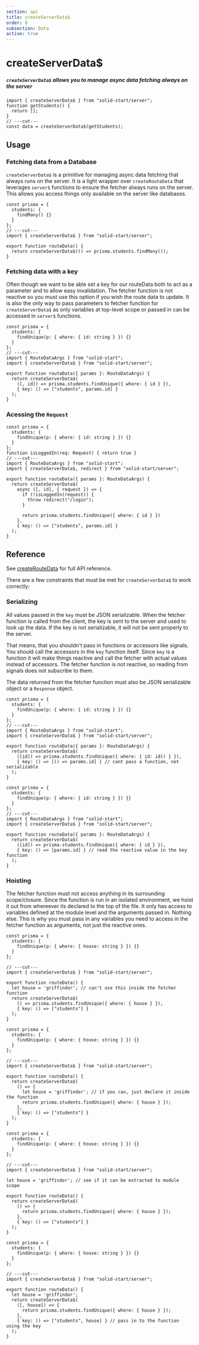 ```yaml
---
section: api
title: createServerData$
order: 8
subsection: Data
active: true
---
```


# createServerData$

##### `createServerData$` allows you to manage async data fetching always on the server

<div class="text-lg">

```tsx twoslash
import { createServerData$ } from "solid-start/server";
function getStudents() {
  return [];
}
// ---cut---
const data = createServerData$(getStudents);
```

</div>

<table-of-contents></table-of-contents>

## Usage

### Fetching data from a Database

`createServerData$` is a primitive for managing async data fetching that always runs on the server. It is a light wrapper over `createRouteData` that leverages `server$` functions to ensure the fetcher always runs on the server. This allows you access things only available on the server like databases.

```tsx twoslash
const prisma = {
  students: {
    findMany() {}
  }
};
// ---cut---
import { createServerData$ } from "solid-start/server";

export function routeData() {
  return createServerData$(() => prisma.students.findMany());
}
```

### Fetching data with a key

Often though we want to be able set a key for our routeData both to act as a parameter and to allow easy invalidation. The fetcher function is not reactive so you must use this option if you wish the route data to update. It is also the only way to pass parameters to fetcher function for `createServerData$` as only variables at top-level scope or passed in can be accessed in `server$` functions.

```tsx twoslash
const prisma = {
  students: {
    findUnique(p: { where: { id: string } }) {}
  }
};
// ---cut---
import { RouteDataArgs } from "solid-start";
import { createServerData$ } from "solid-start/server";

export function routeData({ params }: RouteDataArgs) {
  return createServerData$(
    ([, id]) => prisma.students.findUnique({ where: { id } }),
    { key: () => ["students", params.id] }
  );
}
```

### Acessing the `Request`

```tsx twoslash {7}
const prisma = {
  students: {
    findUnique(p: { where: { id: string } }) {}
  }
};
function isLoggedIn(req: Request) { return true }
// ---cut---
import { RouteDataArgs } from "solid-start";
import { createServerData$, redirect } from "solid-start/server";

export function routeData({ params }: RouteDataArgs) {
  return createServerData$(
    async ([, id], { request }) => {
      if (!isLoggedIn(request)) {
        throw redirect("/login");
      }

      return prisma.students.findUnique({ where: { id } })
    },
    { key: () => ["students", params.id] }
  );
}
```

## Reference

See [createRouteData](./createRouteData) for full API reference.

There are a few constraints that must be met for `createServerData$` to work correctly:

### Serializing 
All values passed in the `key` must be JSON serializable. When the fetcher function is called from the client, the key is sent to the server and used to look up the data. If the key is not serializable, it will not be sent properly to the server. 

That means, that you shouldn't pass in functions or accessors like signals. You should call the accessors in the `key` function itself. Since `key` is a function it will make things reactive and call the fetcher with actual values instead of accessors. The fetcher function is not reactive, so reading from signals does not subscribe to them.

The data returned from the fetcher function must also be JSON serializable object or a `Response` object.

```tsx twoslash {7} bad
const prisma = {
  students: {
    findUnique(p: { where: { id: string } }) {}
  }
};
// ---cut---
import { RouteDataArgs } from "solid-start";
import { createServerData$ } from "solid-start/server";

export function routeData({ params }: RouteDataArgs) {
  return createServerData$(
    ([id]) => prisma.students.findUnique({ where: { id: id() } }),
    { key: () => [() => params.id] } // cant pass a function, not serializable
  );
}

```

```tsx twoslash {7} good
const prisma = {
  students: {
    findUnique(p: { where: { id: string } }) {}
  }
};
// ---cut---
import { RouteDataArgs } from "solid-start";
import { createServerData$ } from "solid-start/server";

export function routeData({ params }: RouteDataArgs) {
  return createServerData$(
    ([id]) => prisma.students.findUnique({ where: { id } }),
    { key: () => [params.id] } // read the reactive value in the key function
  );
}

```

### Hoisting 

The fetcher function must not access anything in its surrounding scope/closure. Since the function is run in an isolated environment, we hoist it out from whereever its declared to the top of the file. It only has access to variables defined at the module level and the arguments passed in. Nothing else. This is why you must pass in any variables you need to access in the fetcher function as arguments, not just the reactive ones.


```tsx twoslash {4,6} bad
const prisma = {
  students: {
    findUnique(p: { where: { house: string } }) {}
  }
};

// ---cut---
import { createServerData$ } from "solid-start/server";

export function routeData() {
  let house = 'griffindor'; // can't use this inside the fetcher function
  return createServerData$(
    () => prisma.students.findUnique({ where: { house } }),
    { key: () => ["students"] }
  );
}
```

```tsx twoslash {6} good
const prisma = {
  students: {
    findUnique(p: { where: { house: string } }) {}
  }
};

// ---cut---
import { createServerData$ } from "solid-start/server";

export function routeData() {
  return createServerData$(
    () => {
      let house = 'griffindor'; // if you can, just declare it inside the function
      return prisma.students.findUnique({ where: { house } });
    },
    { key: () => ["students"] }
  );
}
```

```tsx twoslash {3} good
const prisma = {
  students: {
    findUnique(p: { where: { house: string } }) {}
  }
};

// ---cut---
import { createServerData$ } from "solid-start/server";

let house = 'griffindor'; // see if it can be extracted to module scope

export function routeData() {
  return createServerData$(
    () => {
      return prisma.students.findUnique({ where: { house } });
    },
    { key: () => ["students"] }
  );
}
```

```tsx twoslash {4,6,9} good
const prisma = {
  students: {
    findUnique(p: { where: { house: string } }) {}
  }
};

// ---cut---
import { createServerData$ } from "solid-start/server";

export function routeData() {
  let house = 'griffindor';
  return createServerData$(
    ([, house]) => {
      return prisma.students.findUnique({ where: { house } });
    },
    { key: () => ["students", house] } // pass in to the function using the key
  );
}
```


